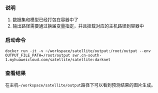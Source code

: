 
### 说明

1. 数据集和模型已经打包在容器中了
2. 输出路径需要通过换届变量指定，并且挂载对应的主机路径到容器中

### 启动命令

```shell
docker run -it -v ~/workspace/satellite/output:/root/output --env OUTPUT_FILE_PATH=/root/output swr.cn-south-1.myhuaweicloud.com/satellite/satellite:darknet
```

### 查看结果

在主机`~/workspace/satellite/output`路径下可以看到预测结果的图片生成。
